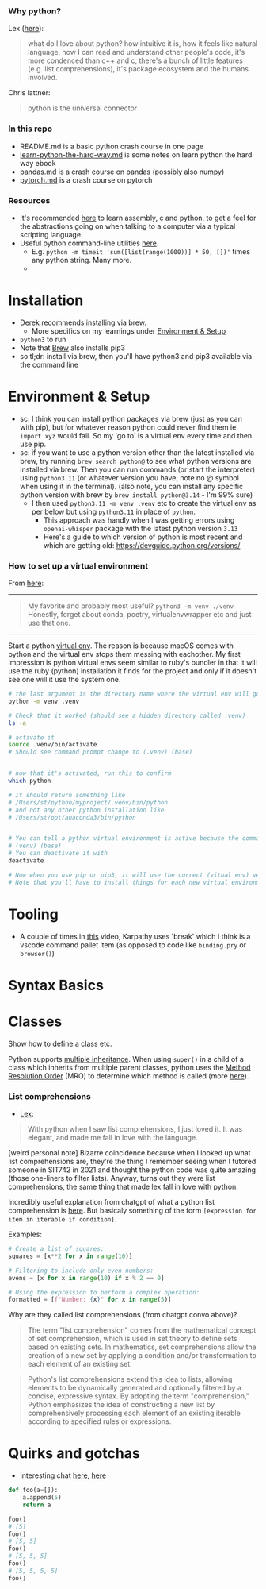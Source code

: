 

### Why python?

Lex ([here](https://www.youtube.com/watch?v=pdJQ8iVTwj8&t=10m20s)):

> what do I love about python? how intuitive it is, how it feels like natural language, how I can read and understand other people's code, it's more condenced than c++ and c, there's a bunch of little features (e.g. list comprehensions), it's package ecosystem and the humans involved.

Chris lattner:

> python is the universal connector




### In this repo

- README.md is a basic python crash course in one page
- [learn-python-the-hard-way.md](learn-python-the-hard-way.md) is some notes on learn python the hard way ebook
- [pandas.md](pandas.md) is a crash course on pandas (possibly also numpy)
- [pytorch.md](pytorch.md) is a crash course on pytorch




### Resources

- It's recommended [here](https://www.youtube.com/watch?v=XlvfHOrF26M) to learn assembly, c and python, to get a feel for the abstractions going on when talking to a computer via a typical scripting language. 
- Useful python command-line utilities [here](https://news.ycombinator.com/item?id=40567532). 
  - E.g. `python -m timeit 'sum([list(range(1000))] * 50, [])'` times any python string. Many more.
  - 



# Installation

- Derek recommends installing via brew.
    - More specifics on my learnings under [Environment & Setup](#environment--setup)
- `python3` to run
- Note that [Brew](https://docs.brew.sh/Homebrew-and-Python) also installs pip3
- so tl;dr: install via brew, then you'll have python3 and pip3 available via the command line




# Environment & Setup

- sc: I think you can install python packages via brew (just as you can with pip), but for whatever reason python could never find them ie. `import xyz` would fail. So my 'go to' is a virtual env every time and then use pip.
- sc: if you want to use a python version other than the latest installed via brew, try running `brew search python@` to see what python versions are installed via brew. Then you can run commands (or start the interpreter) using `python3.11` (or whatever version you have, note no @ symbol when using it in the terminal). (also note, you can install any specific python version with brew by `brew install python@3.14` - I'm 99% sure)
  - I then used `python3.11 -m venv .venv` etc to create the virtual env as per below but using `python3.11` in place of `python`.
    - This approach was handly when I was getting errors using `openai-whisper` package with the latest python version `3.13`
    - Here's a guide to which version of python is most recent and which are getting old: https://devguide.python.org/versions/


### How to set up a virtual environment


From [here](https://news.ycombinator.com/item?id=40568602):

<hr>

> My favorite and probably most useful? `python3 -m venv ./venv` Honestly, forget about conda, poetry, virtualenvwrapper etc and just use that one.

<hr>

Start a python [virtual env](https://docs.python.org/3/library/venv.html). The reason is because macOS comes with python and the virtual env stops them messing with eachother. My first impression is python virtual envs seem similar to ruby's bundler in that it will use the ruby (python) installation it finds for the project and only if it doesn't see one will it use the system one.


```sh
# the last argument is the directory name where the virtual env will go
python -m venv .venv 

# Check that it worked (should see a hidden directory called .venv)
ls -a

# activate it
source .venv/bin/activate
# Should see command prompt change to (.venv) (base)


# now that it's activated, run this to confirm 
which python

# It should return something like
# /Users/st/python/myproject/.venv/bin/python
# and not any other python installation like 
# /Users/st/opt/anaconda3/bin/python


# You can tell a python virtual environment is active because the command prompt will look like this
# (venv) (base)
# You can deactivate it with
deactivate

# Now when you use pip or pip3, it will use the correct (vitual env) version of python
# Note that you'll have to install things for each new virtual environment
```



# Tooling

- A couple of times in [this](https://www.youtube.com/watch?v=l8pRSuU81PU) video, Karpathy uses 'break' which I think is a vscode command pallet item (as opposed to code like `binding.pry` or `browser()`)






# Syntax Basics





# Classes

Show how to define a class etc. 

Python supports [multiple inheritance](https://stackoverflow.com/questions/3277367/how-does-pythons-super-work-with-multiple-inheritance). When using `super()` in a child of a class which inherits from multiple parent classes, python uses the [Method Resolution Order](http://python-history.blogspot.com/2010/06/method-resolution-order.html) (MRO) to determine which method is called (more [here](https://stackoverflow.com/a/3277407)).  








### List comprehensions

- [Lex](https://www.youtube.com/watch?v=t5CcNJx5qtM): 

> With python when I saw list comprehensions, I just loved it. It was elegant, and made me fall in love with the language. 

[weird personal note] Bizarre coincidence because when I looked up what list comprehensions are, they're the thing I remember seeing when I tutored someone in SIT742 in 2021 and thought the python code was quite amazing (those one-liners to filter lists). Anyway, turns out they were list comprehensions, the same thing that made lex fall in love with python.


Incredibly useful explanation from chatgpt of what a python list comprehension is [here](https://chatgpt.com/c/0873bbd5-b953-444f-8c6c-f2681ff41fc7). But basicaly something of the form `[expression for item in iterable if condition]`.

Examples:

```py
# Create a list of squares:
squares = [x**2 for x in range(10)]

# Filtering to include only even numbers:
evens = [x for x in range(10) if x % 2 == 0]

# Using the expression to perform a complex operation:
formatted = [f"Number: {x}" for x in range(5)]
```

Why are they called list comprehensions (from chatgpt convo above)? 

> The term "list comprehension" comes from the mathematical concept of set comprehension, which is used in set theory to define sets based on existing sets. In mathematics, set comprehensions allow the creation of a new set by applying a condition and/or transformation to each element of an existing set.

> Python's list comprehensions extend this idea to lists, allowing elements to be dynamically generated and optionally filtered by a concise, expressive syntax. By adopting the term "comprehension," Python emphasizes the idea of constructing a new list by comprehensively processing each element of an existing iterable according to specified rules or expressions.





# Quirks and gotchas


- Interesting chat [here](https://news.ycombinator.com/item?id=40630059), [here](https://stackoverflow.com/questions/1132941/the-mutable-default-argument-in-python)

```python
def foo(a=[]):
    a.append(5)
    return a

foo()
# [5]
foo()
# [5, 5]
foo()
# [5, 5, 5]
foo()
# [5, 5, 5, 5]
foo()
```


